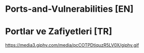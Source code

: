 # Ports-and-Vulnerabilities [EN]
# Portlar ve Zafiyetleri [TR]


https://media3.giphy.com/media/pcCOTPDtiquzR5LV0X/giphy.gif
